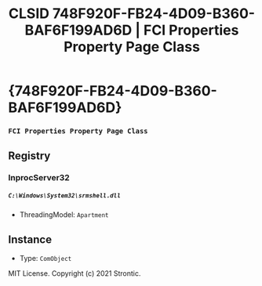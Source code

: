 ﻿---
title: "CLSID 748F920F-FB24-4D09-B360-BAF6F199AD6D | FCI Properties Property Page Class"
excerpt: What is COM-Object CLSID 748F920F-FB24-4D09-B360-BAF6F199AD6D?
---

# {748F920F-FB24-4D09-B360-BAF6F199AD6D}

### `FCI Properties Property Page Class`

## Registry


### InprocServer32

##### `C:\Windows\System32\srmshell.dll`
* ThreadingModel: `Apartment`

## Instance

* Type: `ComObject`

MIT License. Copyright (c) 2021 Strontic.


